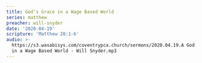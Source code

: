 ```yaml
---
title: God’s Grace in a Wage Based World
series: matthew
preacher: will-snyder
date: '2020-04-19'
scripture: 'Matthew 20:1-6'
audio: >-
  https://s3.wasabisys.com/coventrypca.church/sermons/2020.04.19.A God’s Grace
  in a Wage Based World - Will Snyder.mp3
---
```


